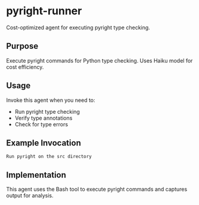 # pyright-runner

Cost-optimized agent for executing pyright type checking.

## Purpose

Execute pyright commands for Python type checking. Uses Haiku model for cost efficiency.

## Usage

Invoke this agent when you need to:

- Run pyright type checking
- Verify type annotations
- Check for type errors

## Example Invocation

```
Run pyright on the src directory
```

## Implementation

This agent uses the Bash tool to execute pyright commands and captures output for analysis.
